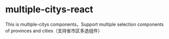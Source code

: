 # multiple-citys-react
This is multiple-citys components，Support multiple selection components of provinces and cities（支持省市区多选组件）

